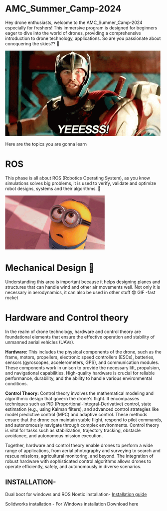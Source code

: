 # AMC_Summer_Camp-2024
Hey drone enthusiasts, welcome to the AMC_Summer_Camp-2024 especially for freshers! This immersive program is designed for beginners eager to dive into the world of drones, providing a comprehensive introduction to drone technology, applications. So are you passionate about concquering the skies?? 🚀

![](https://github.com/Bhaveshmeghwal21/GIFs/blob/main/gif_summer_camp/yesssss.gif)


Here are the topics you are gonna learn

# ROS
This phase is all about ROS (Robotics Operating System), as you know simulations solves big problems, it is used to verify, validate and optimize robot designs, systems and their algorithms. 🤖 

![](https://github.com/Bhaveshmeghwal21/GIFs/blob/main/gif_summer_camp/woow.gif)

# Mechanical Design 🦾
Understanding this area is important because it helps designing planes and structures that can handle wind and other air movements well. Not only it is necessary in aerodynamics, it can also be used in other stuff 😎
GIF -fast rocket

# Hardware and Control theory
In the realm of drone technology, hardware and control theory are foundational elements that ensure the effective operation and stability of unmanned aerial vehicles (UAVs).

**Hardware:** This includes the physical components of the drone, such as the frame, motors, propellers, electronic speed controllers (ESCs), batteries, sensors (gyroscopes, accelerometers, GPS), and communication modules. These components work in unison to provide the necessary lift, propulsion, and navigational capabilities. High-quality hardware is crucial for reliable performance, durability, and the ability to handle various environmental conditions.

**Control Theory:** Control theory involves the mathematical modeling and algorithmic design that govern the drone's flight. It encompasses techniques such as PID (Proportional-Integral-Derivative) control, state estimation (e.g., using Kalman filters), and advanced control strategies like model predictive control (MPC) and adaptive control. These methods ensure that the drone can maintain stable flight, respond to pilot commands, and autonomously navigate through complex environments. Control theory is vital for tasks such as stabilization, trajectory tracking, obstacle avoidance, and autonomous mission execution.

Together, hardware and control theory enable drones to perform a wide range of applications, from aerial photography and surveying to search and rescue missions, agricultural monitoring, and beyond. The integration of robust hardware with sophisticated control algorithms allows drones to operate efficiently, safely, and autonomously in diverse scenarios.




## INSTALLATION-
Dual boot for windows and ROS Noetic installation- [Installation guide](https://github.com/Bhaveshmeghwal21/AMC_Summer_Camp-2024/blob/main/Windows.pdf)

Solidworks installation - For Windows installation Download here[](https://iitbhuacin-my.sharepoint.com/:f:/g/personal/devyan_mishra_mec21_iitbhu_ac_in/EiJlRlT1auRAl9FRU1sxWu0BI2NppziOUcNSQTaqudsupw?e=7eDhnh)

